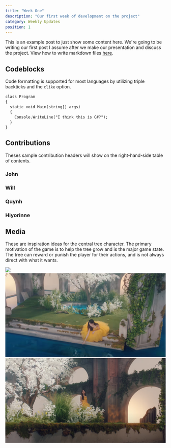 ```yaml
---
title: "Week One"
description: "Our first week of development on the project"
category: Weekly Updates
position: 1
---
```


This is an example post to just show some content here. We're going to be writing our first post I assume after we make our presentation and discuss the project. View how to write markdown files [here](https://content.nuxtjs.org/writing).

## Codeblocks

Code formatting is supported for most languages by utilizing triple backticks and the `clike` option.

```clike
class Program
{
  static void Main(string[] args)
  {
    Console.WriteLine("I think this is C#?");
  }
}
```

## Contributions

Theses sample contribution headers will show on the right-hand-side table of contents.

### John

### Will

### Quynh

### Hiyorinne

## Media

These are inspiration ideas for the central tree character. The primary motivation of the game is to help the tree grow and is the major game state. The tree can reward or punish the player for their actions, and is not always direct with what it wants.

<img src="/post-media/week-one/tree.gif" />
<img src="/post-media/week-one/tree-water.png" />
<img src="/post-media/week-one/tree-pillars.png" />

